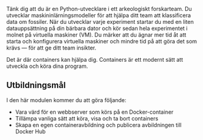 Tänk dig att du är en Python-utvecklare i ett arkeologiskt forskarteam. Du utvecklar maskininlärningsmodeller för att hjälpa ditt team att klassificera data om fossiler. När du utvecklar varje experiment startar du med en liten datauppsättning på din bärbara dator och kör sedan hela experimentet i molnet på virtuella maskiner (VM). Du märker att du ägnar mer tid åt att starta och konfigurera virtuella maskiner och mindre tid på att göra det som krävs &mdash; för att ge ditt team insikter.

Det är där containers kan hjälpa dig. Containers är ett modernt sätt att utveckla och köra dina program.

## <a name="learning-objectives"></a>Utbildningsmål

I den här modulen kommer du att göra följande:

- Vara värd för en webbserver som körs på en Docker-container
- Tillämpa vanliga sätt att köra, visa och ta bort containers
- Skapa en egen containeravbildning och publicera avbildningen till Docker Hub
